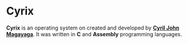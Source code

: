 # Cyrix

**Cyrix** is an operating system on created and developed by [**Cyril John Magayaga**](https://github.com/magayaga). It was written in **C** and **Assembly** programming languages.
